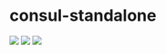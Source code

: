 # consul-standalone

[![](https://images.microbadger.com/badges/version/rwxlabs/consul-standalone.svg)](http://microbadger.com/images/rwxlabs/consul-standalone "Get your own version badge on microbadger.com") [![](https://images.microbadger.com/badges/image/rwxlabs/consul-standalone.svg)](http://microbadger.com/images/rwxlabs/consul-standalone "Get your own image badge on microbadger.com") [![](https://images.microbadger.com/badges/commit/rwxlabs/consul-standalone.svg)](http://microbadger.com/images/rwxlabs/consul-standalone "Get your own commit badge on microbadger.com")
